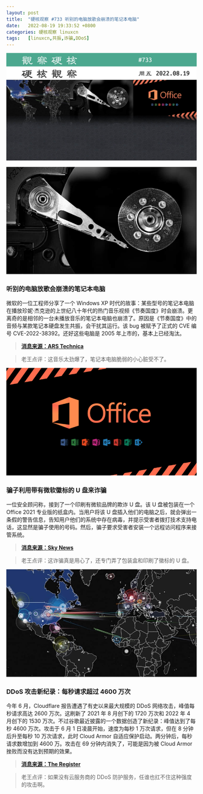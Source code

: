 ```yaml
---
layout: post
title:	"硬核观察 #733 听别的电脑放歌会崩溃的笔记本电脑"
date:	2022-08-19 19:33:52 +0800 
categories:	硬核观察 linuxcn 
tags:	[linuxcn,共振,诈骗,DDoS]
---
```



![](/Asserts/Images/album/202208/19/193232xdpv0xvpfrfw8wd8.jpg)


![](/Asserts/Images/album/202208/19/193243tr3dum13rde3mxug.jpg)


### 听别的电脑放歌会崩溃的笔记本电脑


微软的一位工程师分享了一个 Windows XP 时代的故事：某些型号的笔记本电脑在播放珍妮·杰克逊的上世纪八十年代的热门音乐视频《节奏国度》时会崩溃。更离奇的是相邻的一台未播放音乐的笔记本电脑也崩溃了。原因是《节奏国度》中的音频与某款笔记本硬盘发生共振，会干扰其运行。该 bug 被赋予了正式的 CVE 编号 CVE-2022-38392。还好这些电脑是 2005 年上市的，基本上已经淘汰。



> 
> **[消息来源：ARS Technica](https://arstechnica.com/gadgets/2022/08/janet-jacksons-rhythm-nation-is-officially-a-security-threat-for-some-old-laptops/)**
> 
> 
> 



> 
> 老王点评：这音乐太劲爆了，笔记本电脑脆弱的小心脏受不了。
> 
> 
> 


![](/Asserts/Images/album/202208/19/193306odp163v3gnk0p1ao.png)


### 骗子利用带有微软徽标的 U 盘来诈骗


一位安全顾问称，接到了一个印刷有微软品牌的欺诈 U 盘。该 U 盘被包装在一个 Office 2021 专业版的纸盒内。当用户将该 U 盘插入他们的电脑之后，就会弹出一条假的警告信息，告知用户他们的系统中存在病毒，并提示受害者拨打技术支持电话，这显然是骗子使用的号码。然后，骗子要求受害者安装一个远程访问程序来接管系统。



> 
> **[消息来源：Sky News](https://news.sky.com/story/criminals-posting-counterfeit-microsoft-products-to-get-access-to-victims-computers-12675123)**
> 
> 
> 



> 
> 老王点评：这诈骗真是用心了，还专门弄了包装盒和印刷了徽标的 U 盘。
> 
> 
> 


![](/Asserts/Images/album/202208/19/193323i6omddgfg6gc3uwa.jpg)


### DDoS 攻击新纪录：每秒请求超过 4600 万次


今年 6 月，Cloudflare 报告遭遇了有史以来最大规模的 DDoS 网络攻击，峰值每秒请求高达 2600 万次。这刷新了 2021 年 8 月创下的 1720 万次和 2022 年 4 月创下的 1530 万次。不过谷歌最近披露的一个数据创造了新纪录：峰值达到了每秒 4600 万次。攻击于 6 月 1 日凌晨开始，速度为每秒 1 万次请求，但在 8 分钟后升至每秒 10 万次请求，此时 Cloud Armor 自适应保护启动。两分钟后，每秒请求数增加到 4600 万。攻击在 69 分钟内消失了，可能是因为被 Cloud Armor 挫败而没有达到预期的效果。



> 
> **[消息来源：The Register](https://www.theregister.com/2022/08/18/google_record_ddos/)**
> 
> 
> 



> 
> 老王点评：如果没有云服务商的 DDoS 防护服务，任谁也扛不住这种强度的攻击啊。
> 
> 
>
